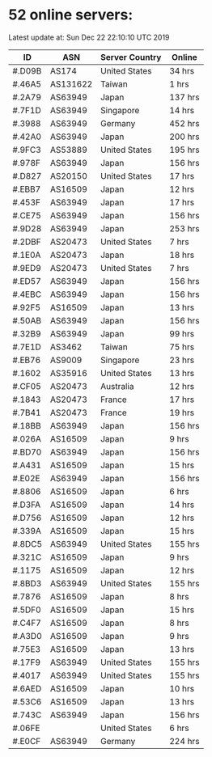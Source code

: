 # 52 online servers:

Latest update at: Sun Dec 22 22:10:10 UTC 2019

| ID | ASN | Server Country | Online |
| -- | --- | -------------- | ------ |
| #.D09B | AS174 | United States | 34 hrs |
| #.46A5 | AS131622 | Taiwan | 1 hrs |
| #.2A79 | AS63949 | Japan | 137 hrs |
| #.7F1D | AS63949 | Singapore | 14 hrs |
| #.3988 | AS63949 | Germany | 452 hrs |
| #.42A0 | AS63949 | Japan | 200 hrs |
| #.9FC3 | AS53889 | United States | 195 hrs |
| #.978F | AS63949 | Japan | 156 hrs |
| #.D827 | AS20150 | United States | 17 hrs |
| #.EBB7 | AS16509 | Japan | 12 hrs |
| #.453F | AS63949 | Japan | 17 hrs |
| #.CE75 | AS63949 | Japan | 156 hrs |
| #.9D28 | AS63949 | Japan | 253 hrs |
| #.2DBF | AS20473 | United States | 7 hrs |
| #.1E0A | AS20473 | Japan | 18 hrs |
| #.9ED9 | AS20473 | United States | 7 hrs |
| #.ED57 | AS63949 | Japan | 156 hrs |
| #.4EBC | AS63949 | Japan | 156 hrs |
| #.92F5 | AS16509 | Japan | 13 hrs |
| #.50AB | AS63949 | Japan | 156 hrs |
| #.32B9 | AS63949 | Japan | 99 hrs |
| #.7E1D | AS3462 | Taiwan | 75 hrs |
| #.EB76 | AS9009 | Singapore | 23 hrs |
| #.1602 | AS35916 | United States | 13 hrs |
| #.CF05 | AS20473 | Australia | 12 hrs |
| #.1843 | AS20473 | France | 17 hrs |
| #.7B41 | AS20473 | France | 19 hrs |
| #.18BB | AS63949 | Japan | 156 hrs |
| #.026A | AS16509 | Japan | 9 hrs |
| #.BD70 | AS63949 | Japan | 156 hrs |
| #.A431 | AS16509 | Japan | 15 hrs |
| #.E02E | AS63949 | Japan | 156 hrs |
| #.8806 | AS16509 | Japan | 6 hrs |
| #.D3FA | AS16509 | Japan | 14 hrs |
| #.D756 | AS16509 | Japan | 12 hrs |
| #.339A | AS16509 | Japan | 15 hrs |
| #.8DC5 | AS63949 | United States | 155 hrs |
| #.321C | AS16509 | Japan | 9 hrs |
| #.1175 | AS16509 | Japan | 12 hrs |
| #.8BD3 | AS63949 | United States | 155 hrs |
| #.7876 | AS16509 | Japan | 8 hrs |
| #.5DF0 | AS16509 | Japan | 15 hrs |
| #.C4F7 | AS16509 | Japan | 8 hrs |
| #.A3D0 | AS16509 | Japan | 9 hrs |
| #.75E3 | AS16509 | Japan | 13 hrs |
| #.17F9 | AS63949 | United States | 155 hrs |
| #.4017 | AS63949 | United States | 155 hrs |
| #.6AED | AS16509 | Japan | 10 hrs |
| #.53C6 | AS16509 | Japan | 13 hrs |
| #.743C | AS63949 | Japan | 156 hrs |
| #.06FE |  | United States | 6 hrs |
| #.E0CF | AS63949 | Germany | 224 hrs |

